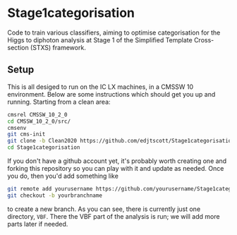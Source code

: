 # Stage1categorisation
Code to train various classifiers, aiming to optimise categorisation for the Higgs to diphoton analysis at Stage 1 of the Simplified Template Cross-section (STXS) framework.

## Setup
This is all desiged to run on the IC LX machines, in a CMSSW 10 environment.
Below are some instructions which should get you up and running.
Starting from a clean area:

```bash
cmsrel CMSSW_10_2_0
cd CMSSW_10_2_0/src/
cmsenv
git cms-init
git clone -b Clean2020 https://github.com/edjtscott/Stage1categorisation.git
cd Stage1categorisation
```

If you don't have a github account yet, it's probably worth creating one and forking this repository so you can play with it and update as needed.
Once you do, then you'd add something like

```bash
git remote add yourusername https://github.com/yourusername/Stage1categorisation.git
git checkout -b yourbranchname
```

to create a new branch.
As you can see, there is currently just one directory, `VBF`.
There the VBF part of the analysis is run; we will add more parts later if needed.
